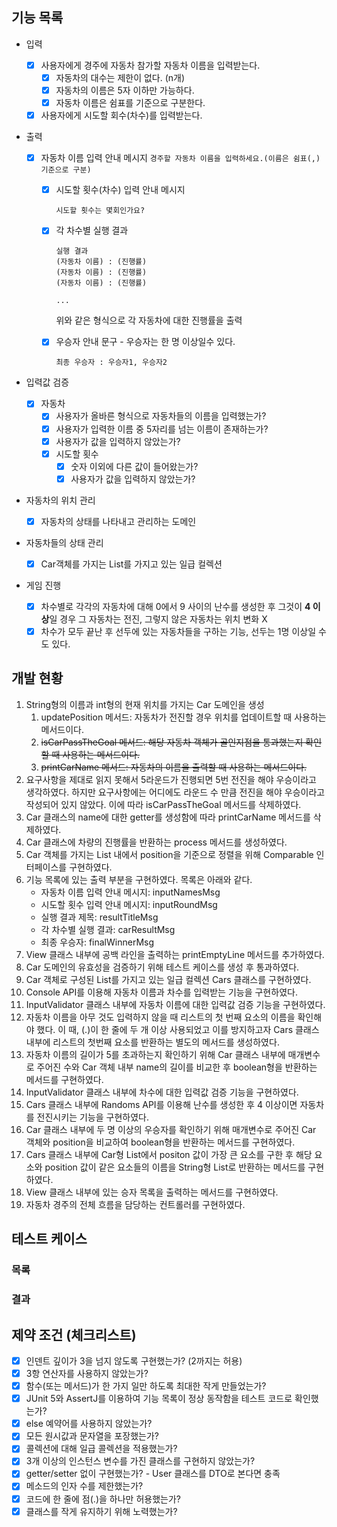 ## 기능 목록
- 입력
	
	- [x] 사용자에게 경주에 자동차 참가할 자동차 이름을 입력받는다.
	  - [x] 자동차의 대수는 제한이 없다. (n개)
	  - [x] 자동차의 이름은 5자 이하만 가능하다.
	  - [x] 자동차 이름은 쉼표를 기준으로 구분한다.
	
	- [x] 사용자에게 시도할 회수(차수)를 입력받는다.
	
- 출력

  - [x] 자동차 이름 입력 안내 메시지
		```
		경주할 자동차 이름을 입력하세요.(이름은 쉼표(,) 기준으로 구분)
		```
	
	- [x] 시도할 횟수(차수) 입력 안내 메시지
	
	  ```
	  시도할 횟수는 몇회인가요?
	  ```
	- [x] 각 차수별 실행 결과
	
	  ```
	  실행 결과
	  (자동차 이름) : (진행률)
	  (자동차 이름) : (진행률)
	  (자동차 이름) : (진행률)
	  
	  ...
	  ```
	
	  위와 같은 형식으로 각 자동차에 대한 진행률을 출력
	
	- [x] 우승자 안내 문구 - 우승자는 한 명 이상일수 있다.
	
	  ```
	  최종 우승자 : 우승자1, 우승자2
	  ```
	
- 입력값 검증

  - [x] 자동차
	  - [x] 사용자가 올바른 형식으로 자동차들의 이름을 입력했는가?
	  - [x] 사용자가 입력한 이름 중 5자리를 넘는 이름이 존재하는가?
	  - [x] 사용자가 값을 입력하지 않았는가?
	- [x] 시도할 횟수
	  - [x] 숫자 이외에 다른 값이 들어왔는가?
	  - [x] 사용자가 값을 입력하지 않았는가?
	
- 자동차의 위치 관리

  - [x] 자동차의 상태를 나타내고 관리하는 도메인
	
- 자동차들의 상태 관리

  - [x] Car객체를 가지는 List를 가지고 있는 일급 컬렉션
	
- 게임 진행

  - [x] 차수별로 각각의 자동차에 대해 0에서 9 사이의 난수를 생성한 후 그것이 **4 이상**일 경우 그 자동차는 전진, 그렇지 않은 자동차는 위치 변화 X
  - [x] 차수가 모두 끝난 후 선두에 있는 자동차들을 구하는 기능, 선두는 1명 이상일 수도 있다.

## 개발 현황

1. String형의 이름과 int형의 현재 위치를 가지는 Car 도메인을 생성
   1. updatePosition 메서드: 자동차가 전진할 경우 위치를 업데이트할 때 사용하는 메서드이다.
   2. ~~isCarPassTheGoal 메서드: 해당 자동차 객체가 골인지점을 통과했는지 확인할 때 사용하는 메서드이다.~~
   3. ~~printCarName 메서드: 자동차의 이름을 출력할 때 사용하는 메서드이다.~~
2. 요구사항을 제대로 읽지 못해서 5라운드가 진행되면 5번 전진을 해야 우승이라고 생각하였다. 하지만 요구사항에는 어디에도 라운드 수 만큼 전진을 해야 우승이라고 작성되어 있지 않았다. 이에 따라 isCarPassTheGoal 메서드를 삭제하였다.
3. Car 클래스의 name에 대한 getter를 생성함에 따라 printCarName 메서드를 삭제하였다.
4. Car 클래스에 차량의 진행률을 반환하는 process 메서드를 생성하였다.
5. Car 객체를 가지는 List 내에서 position을 기준으로 정렬을 위해 Comparable 인터페이스를 구현하였다.
6. 기능 목록에 있는 출력 부분을 구현하였다. 목록은 아래와 같다.
   - 자동차 이름 입력 안내 메시지: inputNamesMsg
   - 시도할 횟수 입력 안내 메시지: inputRoundMsg
   - 실행 결과 제목: resultTitleMsg
   - 각 차수별 실행 결과: carResultMsg
   - 최종 우승자: finalWinnerMsg
7. View 클래스 내부에 공백 라인을 출력하는 printEmptyLine 메서드를 추가하였다.
8. Car 도메인의 유효성을 검증하기 위해 테스트 케이스를 생성 후 통과하였다.
9. Car 객체로 구성된 List를 가지고 있는 일급 컬렉션 Cars 클래스를 구현하였다.
10. Console API를 이용해 자동차 이름과 차수를 입력받는 기능을 구현하였다.
11. InputValidator 클래스 내부에 자동차 이름에 대한 입력값 검증 기능을 구현하였다.
12. 자동차 이름을 아무 것도 입력하지 않을 때 리스트의 첫 번째 요소의 이름을 확인해야 했다.
    이 때, (.)이 한 줄에 두 개 이상 사용되었고 이를 방지하고자 Cars 클래스 내부에 리스트의 첫번째 요소를 반환하는 별도의 메서드를 생성하였다.
13. 자동차 이름의 길이가 5를 초과하는지 확인하기 위해 Car 클래스 내부에 매개변수로 주어진 수와 Car 객체 내부 name의 길이를 비교한 후 boolean형을 반환하는 메서드를 구현하였다.
14. InputValidator 클래스 내부에 차수에 대한 입력값 검증 기능을 구현하였다.
15. Cars 클래스 내부에 Randoms API를 이용해 난수를 생성한 후 4 이상이면 자동차를 전진시키는 기능을 구현하였다.
16. Car 클래스 내부에 두 명 이상의 우승자를 확인하기 위해 매개변수로 주어진 Car 객체와 position을 비교하여 boolean형을 반환하는 메서드를 구현하였다.
17. Cars 클래스 내부에 Car형 List에서 positon 값이 가장 큰 요소를 구한 후 해당 요소와 position 값이 같은 요소들의 이름을 String형 List로 반환하는 메서드를 구현하였다.
18. View 클래스 내부에 있는 승자 목록을 출력하는 메서드를 구현하였다.
19. 자동차 경주의 전체 흐름을 담당하는 컨트롤러를 구현하였다.

## 테스트 케이스

### 목록



### 결과





## 제약 조건 (체크리스트)
- [x] 인덴트 깊이가 3을 넘지 않도록 구현했는가? (2까지는 허용)
- [x] 3항 연산자를 사용하지 않았는가?
- [x] 함수(또는 메서드)가 한 가지 일만 하도록 최대한 작게 만들었는가?
- [x] JUnit 5와 AssertJ를 이용하여 기능 목록이 정상 동작함을 테스트 코드로 확인했는가?
- [x] else 예약어를 사용하지 않았는가?
- [x] 모든 원시값과 문자열을 포장했는가?
- [x] 콜렉션에 대해 일급 콜렉션을 적용했는가?
- [x] 3개 이상의 인스턴스 변수를 가진 클래스를 구현하지 않았는가?
- [x] getter/setter 없이 구현했는가? - User 클래스를 DTO로 본다면 충족
- [x] 메소드의 인자 수를 제한했는가?
- [x] 코드에 한 줄에 점(.)을 하나만 허용했는가?
- [x] 클래스를 작게 유지하기 위해 노력했는가?